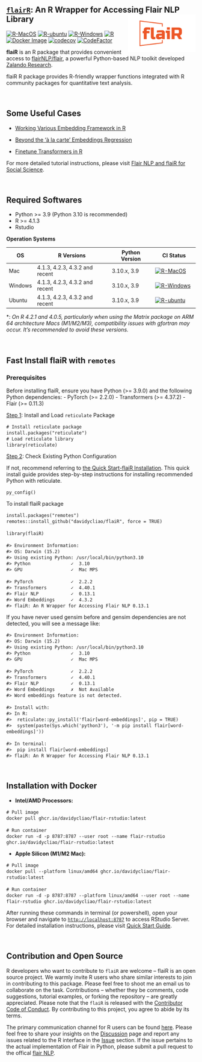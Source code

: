 ## <u>`flairR`</u>: An R Wrapper for Accessing Flair NLP Library <img src="man/figures/logo.png" align="right" width="180"/>

[![R-MacOS](https://github.com/davidycliao/flaiR/actions/workflows/r_macos.yml/badge.svg)](https://github.com/davidycliao/flaiR/actions/workflows/r_macos.yml)
[![R-ubuntu](https://github.com/davidycliao/flaiR/actions/workflows/r_ubuntu.yaml/badge.svg)](https://github.com/davidycliao/flaiR/actions/workflows/r_ubuntu.yaml)
[![R-Windows](https://github.com/davidycliao/flaiR/actions/workflows/r_window.yml/badge.svg)](https://github.com/davidycliao/flaiR/actions/workflows/r_window.yml)
[![R](https://img.shields.io/badge/R-package-blue)](https://github.com/davidycliao/flaiR)
[![Docker
Image](https://img.shields.io/badge/Docker-ghcr.io-blue?logo=docker)](https://github.com/davidycliao/flaiR/pkgs/container/flair-rstudio)
[![codecov](https://codecov.io/gh/davidycliao/flaiR/graph/badge.svg?token=CPIBIB6L78)](https://codecov.io/gh/davidycliao/flaiR)
[![CodeFactor](https://www.codefactor.io/repository/github/davidycliao/flair/badge)](https://www.codefactor.io/repository/github/davidycliao/flair)

<!-- [![R](https://img.shields.io/badge/R-package-blue)](https://github.com/davidycliao/flaiR) -->
<!-- [![flaiR-Docker](https://github.com/davidycliao/flaiR/actions/workflows/docker-publish.yml/badge.svg)](https://github.com/davidycliao/flaiR/actions/workflows/docker-publish.yml) -->
<!-- <!-- ![ARM64](https://img.shields.io/badge/ARM64-M1|M2-success?logo=arm) -->
<!-- [![R](https://img.shields.io/badge/R-package-blue)](https://github.com/davidycliao/flaiR) -->
<!-- [![Docker Image](https://img.shields.io/badge/Docker-ghcr.io-blue?logo=docker)](https://github.com/davidycliao/flaiR/pkgs/container/flair) -->
<!-- README.md is generated from README.Rmd. Please edit that file -->

**flaiR** is an R package that provides convenient access to
[flairNLP/flair](https://github.com/flairNLP/flair), a powerful
Python-based NLP toolkit developed [Zalando
Research](https://engineering.zalando.com/posts/2018/11/zalando-research-releases-flair.html).

flaiR R package provides R-friendly wrapper functions integrated with R
community packages for quantitative text analysis.

<!-- Through **flaiR**, R users can easily utilize and combine various word embeddings, train deep learning models, and fine-tune the latest transformer models from Hugging Face, bridging advanced NLP techniques with popular quantitative text analysis toolkits like quanteda in the R environment. -->
<!-- Our team trains and fine-tunes the models with Flair in [our projects](). -->

<br>

## Some Useful Cases

-   [Working Various Embedding Framework in
    R](https://davidycliao.github.io/flaiR/articles/tutorial.html#embedding)

-   [Beyond the ‘à la carte’ Embeddings
    Regression](https://davidycliao.github.io/flaiR/articles/tutorial.html#extending-contexts-embedding-regression)

-   [Finetune Transformers in
    R](https://davidycliao.github.io/flaiR/articles/tutorial.html#finetune-transformers)

For more detailed tutorial instructions, please visit [Flair NLP and
flaiR for Social
Science](https://davidycliao.github.io/flaiR/articles/tutorial.html#introduction).

<br>

## Required Softwares

-   Python &gt;= 3.9 (Python 3.10 is recommended)
-   R &gt;= 4.1.3
-   Rstudio

**Operation Systems**

<table>
<colgroup>
<col style="width: 13%" />
<col style="width: 40%" />
<col style="width: 23%" />
<col style="width: 23%" />
</colgroup>
<thead>
<tr>
<th>OS</th>
<th>R Versions</th>
<th>Python Version</th>
<th>CI Status</th>
</tr>
</thead>
<tbody>
<tr>
<td>Mac</td>
<td>4.1.3, 4.2.3, 4.3.2 and recent</td>
<td>3.10.x, 3.9</td>
<td><a
href="https://github.com/davidycliao/flaiR/actions/workflows/r_macos.yml"><img
src="https://github.com/davidycliao/flaiR/actions/workflows/r_macos.yml/badge.svg"
alt="R-MacOS" /></a></td>
</tr>
<tr>
<td>Windows</td>
<td>4.1.3, 4.2.3, 4.3.2 and recent</td>
<td>3.10.x, 3.9</td>
<td><a
href="https://github.com/davidycliao/flaiR/actions/workflows/r_window.yml"><img
src="https://github.com/davidycliao/flaiR/actions/workflows/r_window.yml/badge.svg"
alt="R-Windows" /></a></td>
</tr>
<tr>
<td>Ubuntu</td>
<td>4.1.3, 4.2.3, 4.3.2 and recent</td>
<td>3.10.x, 3.9</td>
<td><a
href="https://github.com/davidycliao/flaiR/actions/workflows/r_ubuntu.yaml"><img
src="https://github.com/davidycliao/flaiR/actions/workflows/r_ubuntu.yaml/badge.svg"
alt="R-ubuntu" /></a></td>
</tr>
</tbody>
</table>

\*: *On R 4.2.1 and 4.0.5, particularly when using the Matrix package on
ARM 64 architecture Macs (M1/M2/M3), compatibility issues with gfortran
may occur. It’s recommended to avoid these versions.*

<br>

## Fast Install flaiR with `remotes`

### Prerequisites

Before installing flaiR, ensure you have Python (&gt;= 3.9.0) and the
following Python dependencies: - PyTorch (&gt;= 2.2.0) - Transformers
(&gt;= 4.37.2) - Flair (&gt;= 0.11.3)

<u>Step 1</u>: Install and Load `reticulate` Package

    # Install reticulate package
    install.packages("reticulate")
    # Load reticulate library
    library(reticulate)

<u>Step 2</u>: Check Existing Python Configuration

If not, recommend referring to [the Quick Start-flaiR
Installation](https://davidycliao.github.io/flaiR/articles/quickstart.html#option-1-fast-install-flair-and-python-with-reticulate).
This quick install guide provides step-by-step instructions for
installing recommended Python with reticulate.

    py_config()

To install flaiR package

    install.packages("remotes")
    remotes::install_github("davidycliao/flaiR", force = TRUE)

    library(flaiR)

    #> Environment Information:
    #> OS: Darwin (15.2)
    #> Using existing Python: /usr/local/bin/python3.10
    #> Python               ✓  3.10
    #> GPU                  ✓  Mac MPS

    #> PyTorch              ✓  2.2.2
    #> Transformers         ✓  4.40.1
    #> Flair NLP            ✓  0.13.1
    #> Word Embeddings      ✓  4.3.2
    #> flaiR: An R Wrapper for Accessing Flair NLP 0.13.1

If you have never used gensim before and gensim dependencies are not
detected, you will see a message like:

    #> Environment Information:
    #> OS: Darwin (15.2)
    #> Using existing Python: /usr/local/bin/python3.10
    #> Python               ✓  3.10
    #> GPU                  ✓  Mac MPS

    #> PyTorch              ✓  2.2.2
    #> Transformers         ✓  4.40.1
    #> Flair NLP            ✓  0.13.1
    #> Word Embeddings      ✗  Not Available
    #> Word embeddings feature is not detected.

    #> Install with:
    #> In R:
    #>  reticulate::py_install('flair[word-embeddings]', pip = TRUE)
    #>  system(paste(Sys.which('python3'), '-m pip install flair[word-embeddings]'))

    #> In terminal:
    #>  pip install flair[word-embeddings]
    #> flaiR: An R Wrapper for Accessing Flair NLP 0.13.1

<br>

## Installation with Docker

-   **Intel/AMD Processors:**

<!-- -->

    # Pull image
    docker pull ghcr.io/davidycliao/flair-rstudio:latest

    # Run container
    docker run -d -p 8787:8787 --user root --name flair-rstudio ghcr.io/davidycliao/flair-rstudio:latest

-   **Apple Silicon (M1/M2 Mac):**

<!-- -->

    # Pull image
    docker pull --platform linux/amd64 ghcr.io/davidycliao/flair-rstudio:latest

    # Run container
    docker run -d -p 8787:8787 --platform linux/amd64 --user root --name flair-rstudio ghcr.io/davidycliao/flair-rstudio:latest

After running these commands in terminal (or powershell), open your
browser and navigate to [`http://localhost:8787`](http://localhost:8787)
to access RStudio Server. For detailed installation instructions, please
visit [Quick Start
Guide](https://davidycliao.github.io/flaiR/articles/quickstart.html#flair-installation).

<br>

## Contribution and Open Source

R developers who want to contribute to `flaiR` are welcome – flaiR is an
open source project. We warmly invite R users who share similar
interests to join in contributing to this package. Please feel free to
shoot me an email us to collaborate on the task. Contributions – whether
they be comments, code suggestions, tutorial examples, or forking the
repository – are greatly appreciated. Please note that the `flaiR` is
released with the [Contributor Code of
Conduct](https://github.com/davidycliao/flaiR/blob/master/CONDUCT.md).
By contributing to this project, you agree to abide by its terms.

The primary communication channel for R users can be found
[here](https://github.com/davidycliao/flaiR/discussions). Please feel
free to share your insights on the
[Discussion](https://github.com/davidycliao/flaiR/discussions) page and
report any issues related to the R interface in the
[Issue](https://github.com/davidycliao/flaiR/issues) section. If the
issue pertains to the actual implementation of Flair in Python, please
submit a pull request to the offical [flair
NLP](https://github.com/flairnlp/flair).

<br>

